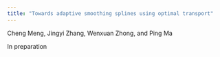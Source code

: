 ```yaml
---
title: "Towards adaptive smoothing splines using optimal transport"
---
```

Cheng Meng, Jingyi Zhang, Wenxuan Zhong, and Ping Ma

In preparation

